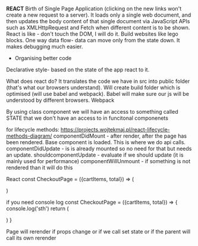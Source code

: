 **REACT**
Birth of Single Page Application (clicking on the new links won't create a new request to a server). It loads only a single web document, and then updates the body content of that single document via JavaScript APIs such as XMLHttpRequest and Fetch when different content is to be shown.
React is like - don't touch the DOM, I will do it.
Build websites like lego blocks.
One way data flow- data can move only from the state down. It makes debugging much easier.
- Organising better code

Declarative style-
based on the state of the app react to it.

What does react do? It translates the code we have in src into public folder (that's what our browsers understand). Will create build folder which is optimised (will use babel and webpack). Babel will make sure our js will be understood by different browsers. Webpack

By using class component we will have an access to something called STATE that we don't have an access to in funcitonal componenets

for lifecycle methods:
https://projects.wojtekmaj.pl/react-lifecycle-methods-diagram/
componentDidMount - after render, after the page has been rendered. Base component is loaded. This is where we do api calls.
componentDidUpdate - is is already mounted so no need for that but needs an update.
shouldcomponentUpdate - evaluate if we should update (it is mainly used for performance)
componentWillUnmount - if something is not rendered than it will do this

React
const CheckoutPage = ({cartItems, total}) => (
  <div className="checkout-page">
  </div>
)

if you need console log
const CheckoutPage = ({cartItems, total}) => {
  console.log('sth')
  return (
    <div className="checkout-page">
    </div>
    )
}

Page will rerender if props change or if we call set state or if the parent will call its own rerender 
